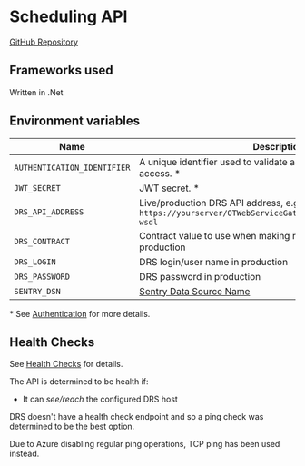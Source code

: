 # Scheduling API

<a class="badge badge--secondary" href="https://github.com/City-of-Lincoln-Council/HousingRepairsSchedulingApi">GitHub Repository</a>

## Frameworks used

Written in .Net

## Environment variables
| Name                                   | Description                                                                                                          |
|----------------------------------------|----------------------------------------------------------------------------------------------------------------------|
| `AUTHENTICATION_IDENTIFIER` | A unique identifier used to validate access used to validate access. *                                                          |
| `JWT_SECRET`                | JWT secret. *                                                                                                                   |
| `DRS_API_ADDRESS`           | Live/production DRS API address, e.g. `https://yourserver/OTWebServiceGateway_INSTANCENAME/ws/soap?wsdl`                        |
| `DRS_CONTRACT`              | Contract value to use when making requests to DRS in production                                                                 |
| `DRS_LOGIN`                 | DRS login/user name in production                                                                                               |
| `DRS_PASSWORD`              | DRS password in production                                                                                                      |
| `SENTRY_DSN`                | [Sentry Data Source Name](https://docs.sentry.io/product/sentry-basics/dsn-explainer/)                                          |

\* See [Authentication](../apis/authentication) for more details.

## Health Checks

See [Health Checks](../apis/health-checks) for details.

The API is determined to be health if:

- It can _see/reach_ the configured DRS host

DRS doesn't have a health check endpoint and so a ping check was determined to be the best option.

Due to Azure disabling regular ping operations, TCP ping has been used instead.
